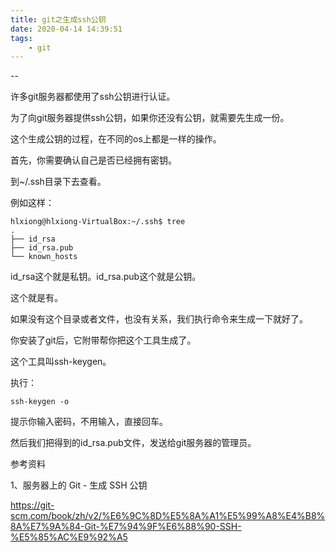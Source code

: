```yaml
---
title: git之生成ssh公钥
date: 2020-04-14 14:39:51
tags:
	- git
---
```


--

许多git服务器都使用了ssh公钥进行认证。

为了向git服务器提供ssh公钥，如果你还没有公钥，就需要先生成一份。

这个生成公钥的过程，在不同的os上都是一样的操作。

首先，你需要确认自己是否已经拥有密钥。

到~/.ssh目录下去查看。

例如这样：

```
hlxiong@hlxiong-VirtualBox:~/.ssh$ tree
.
├── id_rsa
├── id_rsa.pub
└── known_hosts
```

id_rsa这个就是私钥。id_rsa.pub这个就是公钥。

这个就是有。

如果没有这个目录或者文件，也没有关系，我们执行命令来生成一下就好了。

你安装了git后，它附带帮你把这个工具生成了。

这个工具叫ssh-keygen。

执行：

```
ssh-keygen -o
```

提示你输入密码，不用输入，直接回车。

然后我们把得到的id_rsa.pub文件，发送给git服务器的管理员。



参考资料

1、服务器上的 Git - 生成 SSH 公钥

https://git-scm.com/book/zh/v2/%E6%9C%8D%E5%8A%A1%E5%99%A8%E4%B8%8A%E7%9A%84-Git-%E7%94%9F%E6%88%90-SSH-%E5%85%AC%E9%92%A5